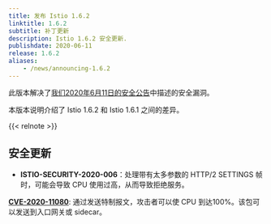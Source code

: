 ```yaml
---
title: 发布 Istio 1.6.2
linktitle: 1.6.2
subtitle: 补丁更新
description: Istio 1.6.2 安全更新.
publishdate: 2020-06-11
release: 1.6.2
aliases:
    - /news/announcing-1.6.2
---
```


此版本解决了[我们2020年6月11日的安全公告](/news/security/istio-security-2020-006)中描述的安全漏洞。

本版本说明介绍了 Istio 1.6.2 和 Istio 1.6.1 之间的差异。

{{< relnote >}}

## 安全更新

- **ISTIO-SECURITY-2020-006**：处理带有太多参数的 HTTP/2 SETTINGS 帧时，可能会导致 CPU 使用过高，从而导致拒绝服务。

__[CVE-2020-11080](https://cve.mitre.org/cgi-bin/cvename.cgi?name=CVE-2020-11080)__: 通过发送特制报文，攻击者可以使 CPU 到达100%。该包可以发送到入口网关或 sidecar。